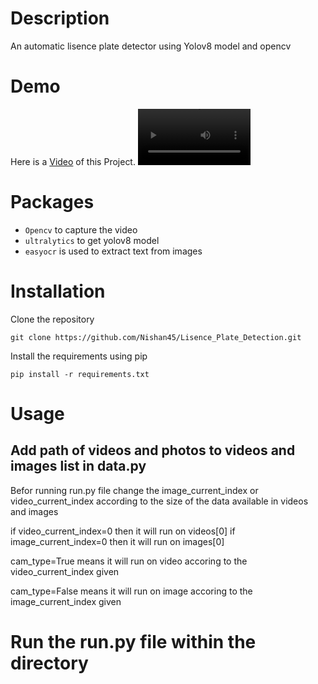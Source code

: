 # Description
An automatic lisence plate detector using Yolov8 model and opencv

# Demo
Here is a <a href="https://tinyurl.com/3t5sc9yk">Video</a> of this Project.
<video src='https://tinyurl.com/3t5sc9yk' width=180/>

# Packages
* `Opencv` to capture the video
* `ultralytics` to get yolov8 model
* `easyocr` is used to extract text from images

# Installation
Clone the repository
```
git clone https://github.com/Nishan45/Lisence_Plate_Detection.git
```
Install the requirements using pip
```
pip install -r requirements.txt
```

# Usage
## Add path of videos and photos to videos and images list in data.py
Befor running run.py file change the image_current_index
or video_current_index according to the size of the data 
available in videos and images

if video_current_index=0 then it will run on videos[0]
if image_current_index=0 then it will run on images[0]

cam_type=True means it will run on video accoring to the
        video_current_index given
        
cam_type=False means it will run on image accoring to the
        image_current_index given
        
# Run the run.py file within the directory


